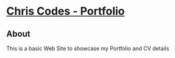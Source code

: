 # [Chris Codes - Portfolio](https://www.chriscodes.co.uk)

## About

This is a basic Web Site to showcase my Portfolio and CV details